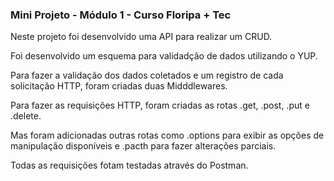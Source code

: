 ### Mini Projeto - Módulo 1 - Curso Floripa + Tec
<p>Neste projeto foi desenvolvido uma API para realizar um CRUD.</p>

<p>Foi desenvolvido um esquema para validadção de dados utilizando o YUP.</p>
<p>Para fazer a validação dos dados coletados e um registro de cada solicitação HTTP, foram criadas duas Midddlewares.</p>
<p>Para fazer as requisições HTTP, foram criadas as rotas .get, .post, .put e .delete.</p>
<p>Mas foram adicionadas outras rotas como .options para exibir as opções de manipulação disponíveis e .pacth para fazer alterações parciais.</p>
<p>Todas as requisições fotam testadas através do Postman.</p>
